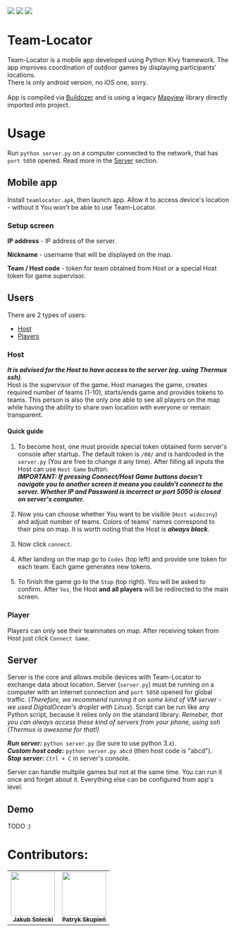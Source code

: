 [![](https://img.shields.io/badge/python-3.7-blue)](https://www.anaconda.com/products/individual)
[![](https://img.shields.io/badge/kivy-1.11.1-lightgrey)](https://kivy.org/#home)
[![](https://img.shields.io/badge/platform-android-green)](https://developer.android.com/)

# Team-Locator

Team-Locator is a mobile app developed using Python Kivy framework. The app improves coordination of outdoor games by displaying participants' locations.<br/>
There is only android version, no iOS one, sorry.<br/><br/>
App is compiled via <a href="https://github.com/kivy/buildozer">Buildozer</a> and is using a legacy <a href="https://pypi.org/project/kivy-garden.mapview/">Mapview</a> library directly imported into project.

# Usage

Run ```python server.py``` on a computer connected to the network, that has ```port 5050``` opened. Read more in the [Server](#server) section.

## Mobile app

Install ```teamlocator.apk```, then launch app. Allow it to access device's location - without it You won't be able to use Team-Locator.

### Setup screen

**IP address** - IP address of the server.

**Nickname** - username that will be displayed on the map.

**Team / Host code** - token for team obtained from Host or a special Host token for game supervisor.

## Users

There are 2 types of users:
* [Host](#host)
* [Players](player)

### Host
***It is advised for the Host to have access to the server (eg. using Thermux ssh)***. <br/>
Host is the supervisor of the game. Host manages the game, creates required number of teams (1-10), starts/ends game and provides tokens to teams. This person is also the only one able to see all players on the map while having the ability to share own location with everyone or remain transparent. 

#### Quick guide
1.  To become host, one must provide special token obtained form server's console after startup. The default token is ```/00/``` and is hardcoded in the ```server.py``` (You are free to change it any time). After filling all inputs the Host can use ```Host Game``` button. <br/>
***IMPORTANT: If pressing Connect/Host Game buttons doesn't navigate you to another screen it means you couldn't connect to the server. Whether IP and Password is incorrect or port 5050 is closed on server's computer.***<br/><br/>
2.  Now you can choose whether You want to be visible (```Host widoczny```) and adjust number of teams. Colors of teams' names correspond to their pins on map. It is worth noting that the Host is ***always black***. <br/><br/>
3.  Now click ```connect```. <br/><br/>
4.  After landing on the map go to ```Codes``` (top left) and provide one token for each team. Each game generates new tokens. <br/><br/>
5.  To finish the game go to the ```Stop``` (top right). You will be asked to confirm. After ```Yes```, the Host **and all players** will be redirected to the main screen.

### Player
Players can only see their teammates on map. After receiving token from Host just click ```Connect Game```.

## Server
Server is the core and allows mobile devices with Team-Locator to exchange data about location. Server (```server.py```) must be running on a computer with an internet connection and ```port 5050``` opened for global traffic. (*Therefore, we recommend running it on some kind of VM server - we used DigitalOcean's droplet with Linux*). Script can be run like any Python script, because it relies only on the standard library. _Remeber, that you can always access these kind of servers from your phone, using ssh (Thermux is awesome for that!)_ <br/>

***Run server:*** ```python server.py``` (be sure to use python 3.x).<br/>
***Custom host code:*** ```python server.py abcd``` (then host code is "abcd").<br/>
***Stop server:*** ```Ctrl + C``` in server's console. 

Server can handle multpile games but not at the same time. You can run it once and forget about it. Everything else can be configured from app's level.

## Demo

TODO :)

# Contributors:
<table>
  <tr>
    <td align="center"><a href="https://github.com/jakubsolecki"><img src="https://avatars2.githubusercontent.com/u/57220835?s=460&v=4" width="100px;" alt=""/><br /><sub><b>Jakub Solecki</b></sub></a><br /></td>
    <td align="center"><a href="https://github.com/skupien"><img src="https://avatars3.githubusercontent.com/u/32012668?s=460&v=4" width="100px;" alt=""/><br /><sub><b>Patryk Skupień</b></sub></a><br />
    </td>
  </tr>
</table>
